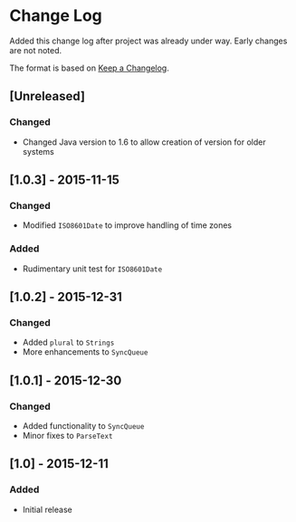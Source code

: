 # Change Log
Added this change log after project was already under way.  Early changes are not noted.

The format is based on [Keep a Changelog](http://keepachangelog.com/).

## [Unreleased]
### Changed
- Changed Java version to 1.6 to allow creation of version for older systems

## [1.0.3] - 2015-11-15
### Changed
- Modified `ISO8601Date` to improve handling of time zones

### Added
- Rudimentary unit test for `ISO8601Date`

## [1.0.2] - 2015-12-31
### Changed
- Added `plural` to `Strings`
- More enhancements to `SyncQueue`

## [1.0.1] - 2015-12-30
### Changed
- Added functionality to `SyncQueue`
- Minor fixes to `ParseText`

## [1.0] - 2015-12-11
### Added
- Initial release
